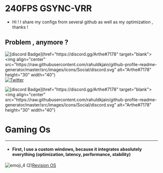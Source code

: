 # 240FPS GSYNC-VRR 
-  Hi ! I share my configs from several github as well as my optimization , thanks !
## Problem , anymore ?

![[discord Badge](href="https://discord.gg/Arthe#7178" target="blank"><img align="center" src="https://raw.githubusercontent.com/rahuldkjain/github-profile-readme-generator/master/src/images/icons/Social/discord.svg" alt="Arthe#7178" height="30" width="40")](https://img.shields.io/badge/Discord-005571?style=for-the-badge&logo=discord&logoColor=ffffff)   [![Twitter](https://img.shields.io/badge/twitter-1DA1F2.svg?style=for-the-badge&logo=twitter&logoColor=ffffff)](https://twitter.com/remy_ftz)

![[discord Badge](href="https://discord.gg/Arthe#7178" target="blank"><img align="center" src="https://raw.githubusercontent.com/rahuldkjain/github-profile-readme-generator/master/src/images/icons/Social/discord.svg" alt="Arthe#7178" height="30" width="40")](https://img.shields.io/badge/Discord-005571?style=for-the-badge&logo=discord&logoColor=ffffff)



# Gaming Os
---
- #### First, I use a custom windows, because it integrates absolutely everything (optimization, latency, performance, stability)

![emoji_4 (2)](https://user-images.githubusercontent.com/119135536/224552287-ffc9e421-bc89-4eb4-8ef5-71caa4bad342.png)[Revision OS](https://www.revi.cc/)
